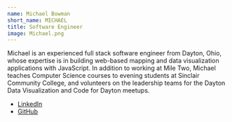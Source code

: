 ```yaml
---
name: Michael Bowman
short_name: MICHAEL
title: Software Engineer
image: Michael.png
---
```

Michael is an experienced full stack software engineer from Dayton, Ohio,
whose expertise is in building web-based mapping and data visualization
applications with JavaScript.
In addition to working at Mile Two, Michael teaches Computer Science courses
to evening students at Sinclair Community College, and volunteers on the
leadership teams for the Dayton Data Visualization and Code for Dayton meetups.

* [LinkedIn](https://www.linkedin.com/in/bowmanmc/)
* [GitHub](https://github.com/bowmanmc)
